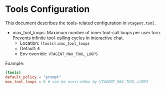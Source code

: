 # Tools Configuration

This document describes the tools-related configuration in `vtagent.toml`.

- max_tool_loops: Maximum number of inner tool-call loops per user turn. Prevents infinite tool-calling cycles in interactive chat.
  - Location: `[tools].max_tool_loops`
  - Default: `6`
  - Env override: `VTAGENT_MAX_TOOL_LOOPS`

Example:

```toml
[tools]
default_policy = "prompt"
max_tool_loops = 6 # can be overridden by VTAGENT_MAX_TOOL_LOOPS
```

